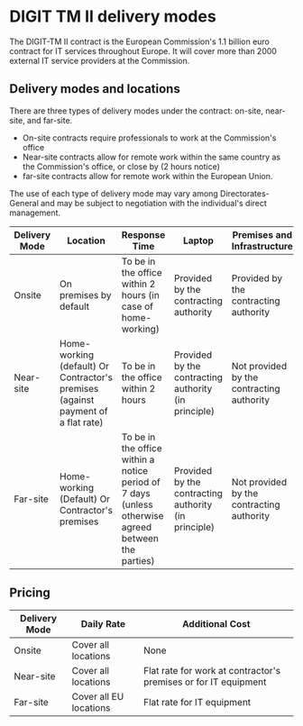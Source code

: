 # DIGIT TM II delivery modes

The DIGIT-TM II contract is the European Commission's 1.1 billion euro contract for IT services throughout Europe. It will cover more than 2000 external IT service providers at the Commission.&#x20;

## Delivery modes and locations

There are three types of delivery modes under the contract: on-site, near-site, and far-site.

* On-site contracts require professionals to work at the Commission's office
* Near-site contracts allow for remote work within the same country as the Commission's office, or close by (2 hours notice)
* far-site contracts allow for remote work within the European Union.

The use of each type of delivery mode may vary among Directorates-General and may be subject to negotiation with the individual's direct management.

| Delivery Mode | Location                                                                         | Response Time                                                                                      | Laptop                                               | Premises and Infrastructure               | Reporting                   |
| ------------- | -------------------------------------------------------------------------------- | -------------------------------------------------------------------------------------------------- | ---------------------------------------------------- | ----------------------------------------- | --------------------------- |
| Onsite        | On premises by default                                                           | To be in the office within 2 hours (in case of home-working)                                       | Provided by the contracting authority                | Provided by the contracting authority     | Monthly registration report |
| Near-site     | Home-working (default) Or Contractor's premises (against payment of a flat rate) | To be in the office within 2 hours                                                                 | Provided by the contracting authority (in principle) | Not provided by the contracting authority | Monthly registration report |
| Far-site      | Home-working (Default) Or Contractor's premises                                  | To be in the office within a notice period of 7 days (unless otherwise agreed between the parties) | Provided by the contracting authority (in principle) | Not provided by the contracting authority | Monthly registration report |

## Pricing

| Delivery Mode | Daily Rate             | Additional Cost                                                 |
| ------------- | ---------------------- | --------------------------------------------------------------- |
| Onsite        | Cover all locations    | None                                                            |
| Near-site     | Cover all locations    | Flat rate for work at contractor's premises or for IT equipment |
| Far-site      | Cover all EU locations | Flat rate for IT equipment                                      |
